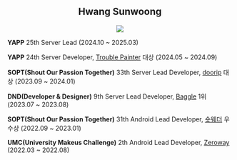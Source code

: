 <div align="center">
  
## Hwang Sunwoong

<a href="https://solved.ac/sunwoong"><img src="http://mazassumnida.wtf/api/mini/generate_badge?boj=sunwoong"/></a>

</div>

**YAPP** 25th Server Lead (2024.10 ~ 2025.03) </p>
**YAPP** 24th Server Developer, [Trouble Painter](https://www.yapp.co.kr/project/24th/trouble_painter) 대상 (2024.05 ~ 2024.09) </p>
**SOPT(Shout Our Passion Together)** 33th Server Lead Developer, [doorip](https://www.sopt.org/project/150) 대상 (2023.09 ~ 2024.01) </p>
**DND(Developer & Designer)** 9th Server Lead Developer, [Baggle](https://dnd.ac/projects/58) 1위 (2023.07 ~ 2023.08) </p>
**SOPT(Shout Our Passion Together)** 31th Android Lead Developer, [숏웨더](https://www.sopt.org/project/68) 우수상 (2022.09 ~ 2023.01) </p>
**UMC(University Makeus Challenge)** 2th Android Lead Developer, [Zeroway](https://github.com/Zeroway-GreenFriends) (2022.03 ~ 2022.08) </p>
